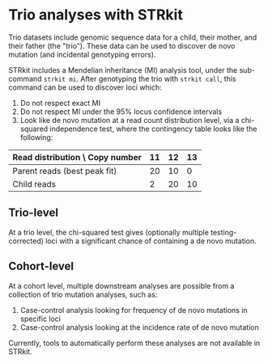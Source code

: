 # Trio analyses with STRkit

Trio datasets include genomic sequence data for a child, their mother, and their father (the "trio"). These data
can be used to discover de novo mutation (and incidental genotyping errors).

STRkit includes a Mendelian inheritance (MI) analysis tool, under the sub-command `strkit mi`.
After genotyping the trio with `strkit call`, this command can be used to discover loci which:

  1. Do not respect exact MI
  2. Do not respect MI under the 95% locus confidence intervals
  3. Look like de novo mutation at a read count distribution level, via a chi-squared independence test,
     where the contingency table looks like the following:

| Read distribution \ Copy number | 11   | 12   | 13   |
|---------------------------------|------|------|------|
| Parent reads (best peak fit)    | 20   | 10   | 0    |
| Child reads                     | 2    | 20   | 10   |


## Trio-level

At a trio level, the chi-squared test gives (optionally multiple testing-corrected) loci with a significant
chance of containing a de novo mutation.

## Cohort-level

At a cohort level, multiple downstream analyses are possible from a collection of trio mutation analyses,
such as:

  1. Case-control analysis looking for frequency of de novo mutations in specific loci
  2. Case-control analysis looking at the incidence rate of de novo mutation

Currently, tools to automatically perform these analyses are not available in STRkit.
